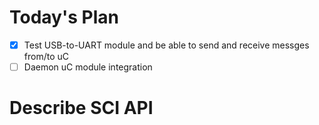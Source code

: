 
# Today's Plan

- [x] Test USB-to-UART module and be able to send and receive messges from/to uC
- [ ] Daemon uC module integration

# Describe SCI API

